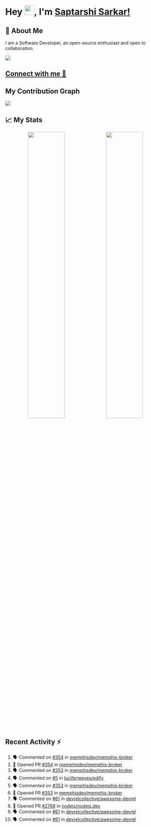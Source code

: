 # Hey <img src="https://github.com/TheDudeThatCode/TheDudeThatCode/blob/master/Assets/Hi.gif" width="30">, I'm [Saptarshi Sarkar!](https://bio.link/saptarshi) 

## 🚀 About Me
I am a Software Developer, an open-source enthusiast and open to collaboration.

![](https://visitor-badge.laobi.icu/badge?page_id=saptarshisarkar12.saptarshisarkar12)

## [Connect with me 💬](https://bio.link/saptarshi) 

## My Contribution Graph 
<img src="https://activity-graph.herokuapp.com/graph?username=SaptarshiSarkar12&bg_color=0f2d3d&color=1cadfb&line=1cadfb&point=1cadfb&area=true&hide_border=true">

## 📈 My Stats
<p align="center">	
  <img width="48%" src="https://github-readme-stats.vercel.app/api?username=saptarshisarkar12&show_icons=true&theme=tokyonight" />
  <img width="48%" src="https://github-readme-streak-stats.herokuapp.com/?user=saptarshisarkar12&theme=tokyonight" />
</p>

## Recent Activity :zap:
<!--START_SECTION:activity-->
1. 🗣 Commented on [#354](https://github.com/memphisdev/memphis-broker/issues/354) in [memphisdev/memphis-broker](https://github.com/memphisdev/memphis-broker)
2. 💪 Opened PR [#354](https://github.com/memphisdev/memphis-broker/pull/354) in [memphisdev/memphis-broker](https://github.com/memphisdev/memphis-broker)
3. 🗣 Commented on [#353](https://github.com/memphisdev/memphis-broker/issues/353) in [memphisdev/memphis-broker](https://github.com/memphisdev/memphis-broker)
4. 🗣 Commented on [#5](https://github.com/luciferreeves/edify/issues/5) in [luciferreeves/edify](https://github.com/luciferreeves/edify)
5. 🗣 Commented on [#353](https://github.com/memphisdev/memphis-broker/issues/353) in [memphisdev/memphis-broker](https://github.com/memphisdev/memphis-broker)
6. 💪 Opened PR [#353](https://github.com/memphisdev/memphis-broker/pull/353) in [memphisdev/memphis-broker](https://github.com/memphisdev/memphis-broker)
7. 🗣 Commented on [#61](https://github.com/devrelcollective/awesome-devrel/issues/61) in [devrelcollective/awesome-devrel](https://github.com/devrelcollective/awesome-devrel)
8. 💪 Opened PR [#2768](https://github.com/nodejs/nodejs.dev/pull/2768) in [nodejs/nodejs.dev](https://github.com/nodejs/nodejs.dev)
9. 🗣 Commented on [#61](https://github.com/devrelcollective/awesome-devrel/issues/61) in [devrelcollective/awesome-devrel](https://github.com/devrelcollective/awesome-devrel)
10. 🗣 Commented on [#61](https://github.com/devrelcollective/awesome-devrel/issues/61) in [devrelcollective/awesome-devrel](https://github.com/devrelcollective/awesome-devrel)
<!--END_SECTION:activity-->
